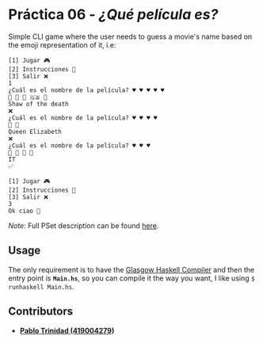 # Práctica 06 - *¿Qué película es?*

Simple CLI game where the user needs to guess a movie's name based on
the emoji representation of it, i.e:

```
[1] Jugar 🎮
[2] Instrucciones 📜
[3] Salir ❌
1
¿Cuál es el nombre de la película? ♥️ ♥️ ♥️ ♥️ ♥️
💉 💉 🚽 🇬🇧 👨
Shaw of the death
❌
¿Cuál es el nombre de la película? ♥️ ♥️ ♥️ ♥️
👸 📓
Queen Elizabeth
❌
¿Cuál es el nombre de la película? ♥️ ♥️ ♥️
🎪 🎈 🔪 👦
IT
✅

[1] Jugar 🎮
[2] Instrucciones 📜
[3] Salir ❌
3
Ok ciao 👋
```

*Note:* Full PSet description can be found [here](http://lenguajesfc.com/Discretas-javi/ed_20191_p06.html).

## Usage

The only requirement is to have the [Glasgow Haskell Compiler](https://www.haskell.org/ghc/)
and then the entry point is **`Main.hs`**, so you can compile it the way you want, I like
using `$ runhaskell Main.hs`.

## Contributors

* [**Pablo Trinidad (419004279)**](https://github.com/pablotrinidad)
